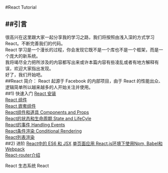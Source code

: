 #React Tutorial

##引言
------

很高兴在这里跟大家一起分享我的学习之路，我们将按照由浅入深的方式学习 React。不断完善我们的代码。<br>
React 学习是一个漫长的过程，你会发现它既不是一个库也不是一个框架，而是一个庞大的新系统。<br>
我将竭尽全力把所涉及的内容都写出来或许本篇内容有些凌乱或者有地方解释有误，欢迎大家指出发现。<br>
好了，我们开始吧。<br>
##React 简介：
React 起源于 Facebook 的内部项目，由于 React 的性能出众、逻辑简单所以越来越多的人开始关注并使用。<br>
##1) 快速入门
[React 安装](https://github.com/lucianLY/React/tree/master/lesson1)<br/>
[React 组件](https://github.com/lucianLY/React/tree/master/lesson2)<br/>
[React 嵌套组件](https://github.com/lucianLY/React/tree/master/lesson3)<br/>
[React组件和道具 Components and Props](https://github.com/lucianLY/React/tree/master/lesson4)<br/>
[React的状态和生命周期 State and LifeCyle](https://github.com/lucianLY/React/tree/master/lesson5)<br/>
[React的事件 Handling Events](https://github.com/lucianLY/React/tree/master/lesson6)<br/>
[React条件渲染 Conditional Rendering](https://github.com/lucianLY/React/tree/master/lesson7)<br/>
[React列表渲染](https://github.com/lucianLY/React/tree/master/lesson8)<br/>
##2) 进阶
[React中的 ES6 和 JSX](https://github.com/lucianLY/React/tree/master/es6-jsx)
[单页面应用 React.js环境下使用Npm, Babel和Webpack](https://github.com/lucianLY/React/tree/master/tea)<br/>
[React-router介绍](https://github.com/lucianLY/React/tree/master/tea-router)

React 生态系统
React

